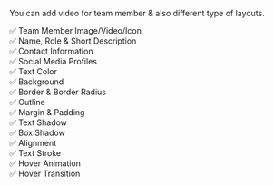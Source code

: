 You can add video for team member & also different type of layouts.

✅ Team Member Image/Video/Icon <br>
✅ Name, Role & Short Description <br>
✅ Contact Information <br>
✅ Social Media Profiles <br>
✅ Text Color <br>
✅ Background <br>
✅ Border & Border Radius <br>
✅ Outline <br>
✅ Margin & Padding <br>
✅ Text Shadow <br>
✅ Box Shadow <br>
✅ Alignment <br>
✅ Text Stroke <br>
✅ Hover Animation <br>
✅ Hover Transition <br>

